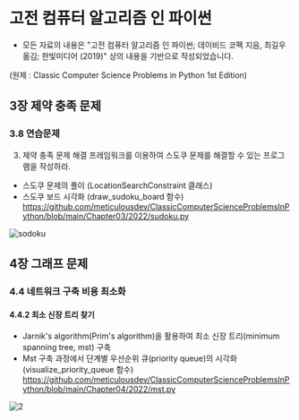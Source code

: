# 고전 컴퓨터 알고리즘 인 파이썬

- 모든 자료의 내용은 "고전 컴퓨터 알고리즘 인 파이썬; 데이비드 코펙 지음, 최길우 옮김; 한빛미디어 (2019)" 상의 내용을 기반으로 작성되었습니다.

(원제 : Classic Computer Science Problems in Python 1st Edition)

## 3장 제약 충족 문제

### 3.8 연습문제

3. 제약 충족 문제 해결 프레임워크를 이용하여 스도쿠 문제를 해결할 수 있는 프로그램을 작성하라.

- 스도쿠 문제의 풀이 (LocationSearchConstraint 클래스)
- 스도쿠 보드 시각화 (draw_sudoku_board 함수)
https://github.com/meticulousdev/ClassicComputerScienceProblemsInPython/blob/main/Chapter03/2022/sudoku.py

![sodoku](https://user-images.githubusercontent.com/83524779/163752718-ad870b69-a73a-4b7d-a4de-bb496ced1a38.png)

## 4장 그래프 문제

### 4.4 네트워크 구축 비용 최소화

#### 4.4.2 최소 신장 트리 찾기

- Jarnik's algorithm(Prim's algorithm)을 활용하여 최소 신장 트리(minimum spanning tree, mst) 구축
- Mst 구축 과정에서 단계별 우선순위 큐(priority queue)의 시각화 (visualize_priority_queue 함수)
https://github.com/meticulousdev/ClassicComputerScienceProblemsInPython/blob/main/Chapter04/2022/mst.py

![2](https://user-images.githubusercontent.com/83524779/163739252-52657c5a-b2b3-4614-8548-53b9c50be089.png)
